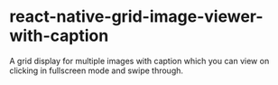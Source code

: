 # react-native-grid-image-viewer-with-caption
A grid display for multiple images with caption which you can view on clicking in fullscreen mode and swipe through.
